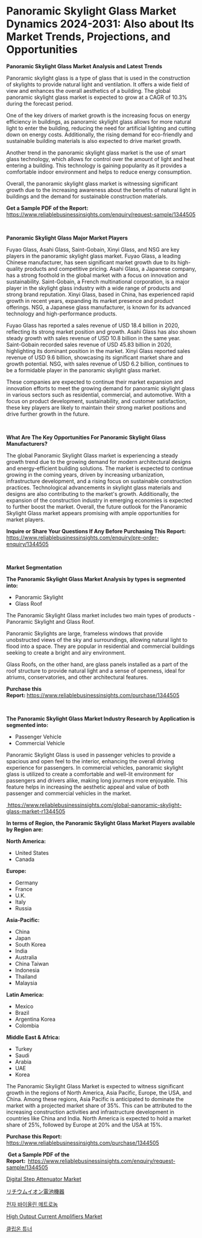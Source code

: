 <p><h1>Panoramic Skylight Glass Market Dynamics 2024-2031: Also about Its Market Trends, Projections, and Opportunities</h1></p><p><strong>Panoramic Skylight Glass Market Analysis and Latest Trends</strong></p>
<p><p>Panoramic skylight glass is a type of glass that is used in the construction of skylights to provide natural light and ventilation. It offers a wide field of view and enhances the overall aesthetics of a building. The global panoramic skylight glass market is expected to grow at a CAGR of 10.3% during the forecast period. </p><p>One of the key drivers of market growth is the increasing focus on energy efficiency in buildings, as panoramic skylight glass allows for more natural light to enter the building, reducing the need for artificial lighting and cutting down on energy costs. Additionally, the rising demand for eco-friendly and sustainable building materials is also expected to drive market growth.</p><p>Another trend in the panoramic skylight glass market is the use of smart glass technology, which allows for control over the amount of light and heat entering a building. This technology is gaining popularity as it provides a comfortable indoor environment and helps to reduce energy consumption.</p><p>Overall, the panoramic skylight glass market is witnessing significant growth due to the increasing awareness about the benefits of natural light in buildings and the demand for sustainable construction materials.</p></p>
<p><strong>Get a Sample PDF of the Report:&nbsp;</strong> <a href="https://www.reliablebusinessinsights.com/enquiry/request-sample/1344505">https://www.reliablebusinessinsights.com/enquiry/request-sample/1344505</a></p>
<p>&nbsp;</p>
<p><strong>Panoramic Skylight Glass Major Market Players</strong></p>
<p><p>Fuyao Glass, Asahi Glass, Saint-Gobain, Xinyi Glass, and NSG are key players in the panoramic skylight glass market. Fuyao Glass, a leading Chinese manufacturer, has seen significant market growth due to its high-quality products and competitive pricing. Asahi Glass, a Japanese company, has a strong foothold in the global market with a focus on innovation and sustainability. Saint-Gobain, a French multinational corporation, is a major player in the skylight glass industry with a wide range of products and strong brand reputation. Xinyi Glass, based in China, has experienced rapid growth in recent years, expanding its market presence and product offerings. NSG, a Japanese glass manufacturer, is known for its advanced technology and high-performance products.</p><p>Fuyao Glass has reported a sales revenue of USD 18.4 billion in 2020, reflecting its strong market position and growth. Asahi Glass has also shown steady growth with sales revenue of USD 10.8 billion in the same year. Saint-Gobain recorded sales revenue of USD 45.83 billion in 2020, highlighting its dominant position in the market. Xinyi Glass reported sales revenue of USD 9.6 billion, showcasing its significant market share and growth potential. NSG, with sales revenue of USD 6.2 billion, continues to be a formidable player in the panoramic skylight glass market.</p><p>These companies are expected to continue their market expansion and innovation efforts to meet the growing demand for panoramic skylight glass in various sectors such as residential, commercial, and automotive. With a focus on product development, sustainability, and customer satisfaction, these key players are likely to maintain their strong market positions and drive further growth in the future.</p></p>
<p>&nbsp;</p>
<p><strong>What Are The Key Opportunities For Panoramic Skylight Glass Manufacturers?</strong></p>
<p><p>The global Panoramic Skylight Glass market is experiencing a steady growth trend due to the growing demand for modern architectural designs and energy-efficient building solutions. The market is expected to continue growing in the coming years, driven by increasing urbanization, infrastructure development, and a rising focus on sustainable construction practices. Technological advancements in skylight glass materials and designs are also contributing to the market's growth. Additionally, the expansion of the construction industry in emerging economies is expected to further boost the market. Overall, the future outlook for the Panoramic Skylight Glass market appears promising with ample opportunities for market players.</p></p>
<p><strong>Inquire or Share Your Questions If Any Before Purchasing This Report:</strong> <a href="https://www.reliablebusinessinsights.com/enquiry/pre-order-enquiry/1344505">https://www.reliablebusinessinsights.com/enquiry/pre-order-enquiry/1344505</a></p>
<p>&nbsp;</p>
<p><strong>Market Segmentation</strong></p>
<p><strong>The Panoramic Skylight Glass Market Analysis by types is segmented into:</strong></p>
<p><ul><li>Panoramic Skylight</li><li>Glass Roof</li></ul></p>
<p><p>The Panoramic Skylight Glass market includes two main types of products - Panoramic Skylight and Glass Roof. </p><p>Panoramic Skylights are large, frameless windows that provide unobstructed views of the sky and surroundings, allowing natural light to flood into a space. They are popular in residential and commercial buildings seeking to create a bright and airy environment.</p><p>Glass Roofs, on the other hand, are glass panels installed as a part of the roof structure to provide natural light and a sense of openness, ideal for atriums, conservatories, and other architectural features.</p></p>
<p><strong>Purchase this Report:&nbsp;</strong><a href="https://www.reliablebusinessinsights.com/purchase/1344505">https://www.reliablebusinessinsights.com/purchase/1344505</a></p>
<p>&nbsp;</p>
<p><strong>The Panoramic Skylight Glass Market Industry Research by Application is segmented into:</strong></p>
<p><ul><li>Passenger Vehicle</li><li>Commercial Vehicle</li></ul></p>
<p><p>Panoramic Skylight Glass is used in passenger vehicles to provide a spacious and open feel to the interior, enhancing the overall driving experience for passengers. In commercial vehicles, panoramic skylight glass is utilized to create a comfortable and well-lit environment for passengers and drivers alike, making long journeys more enjoyable. This feature helps in increasing the aesthetic appeal and value of both passenger and commercial vehicles in the market.</p></p>
<p><a href="https://www.reliablebusinessinsights.com/global-panoramic-skylight-glass-market-r1344505">&nbsp;https://www.reliablebusinessinsights.com/global-panoramic-skylight-glass-market-r1344505</a></p>
<p><strong>In terms of Region, the Panoramic Skylight Glass Market Players available by Region are:</strong></p>
<p>
    <p> <strong> North America: </strong>
        <ul>
            <li>United States</li>
            <li>Canada</li>
        </ul>
        </p> 
    <p> <strong> Europe: </strong>
        <ul>
            <li>Germany</li>
            <li>France</li>
            <li>U.K.</li>
            <li>Italy</li>
            <li>Russia</li>
        </ul>
        </p> 
    <p> <strong> Asia-Pacific: </strong>
        <ul>
            <li>China</li>
            <li>Japan</li>
            <li>South Korea</li>
            <li>India</li>
            <li>Australia</li>
            <li>China Taiwan</li>
            <li>Indonesia</li>
            <li>Thailand</li>
            <li>Malaysia</li>
        </ul>
        </p> 
    <p> <strong> Latin America: </strong>
        <ul>
            <li>Mexico</li>
            <li>Brazil</li>
            <li>Argentina Korea</li>
            <li>Colombia</li>
        </ul>
        </p> 
    <p> <strong> Middle East & Africa: </strong>
        <ul>
            <li>Turkey</li>
            <li>Saudi</li>
            <li>Arabia</li>
            <li>UAE</li>
            <li>Korea</li>
        </ul>
    </p>
    </p>
<p><p>The Panoramic Skylight Glass Market is expected to witness significant growth in the regions of North America, Asia Pacific, Europe, the USA, and China. Among these regions, Asia Pacific is anticipated to dominate the market with a projected market share of 35%. This can be attributed to the increasing construction activities and infrastructure development in countries like China and India. North America is expected to hold a market share of 25%, followed by Europe at 20% and the USA at 15%.</p></p>
<p><strong>Purchase this Report: </strong><a href="https://www.reliablebusinessinsights.com/purchase/1344505">https://www.reliablebusinessinsights.com/purchase/1344505</a></p>
<p>&nbsp;<strong>Get a Sample PDF of the Report:&nbsp;&nbsp;</strong><a href="https://www.reliablebusinessinsights.com/enquiry/request-sample/1344505">https://www.reliablebusinessinsights.com/enquiry/request-sample/1344505</a></p>
<p><strong></strong></p>
<p><p><a href="https://issuu.com/reportprime-2/docs/digital-step-attenuator-market-size-2030.pptx">Digital Step Attenuator Market</a></p><p><a href="https://github.com/HershelKris/Market-Research-Report-List-1/blob/main/7447139100072.md">リチウムイオン電池機器</a></p><p><a href="https://github.com/royErdmtyan906778/Market-Research-Report-List-2/blob/main/765123691384.md">전자 바이올린 메트로놈</a></p><p><a href="https://issuu.com/reportprime-2/docs/high-output-current-amplifiers-market-size-2030.pp">High Output Current Amplifiers Market</a></p><p><a href="https://github.com/valroy852/Market-Research-Report-List-1/blob/main/323452091385.md">클립온 튜너</a></p></p>